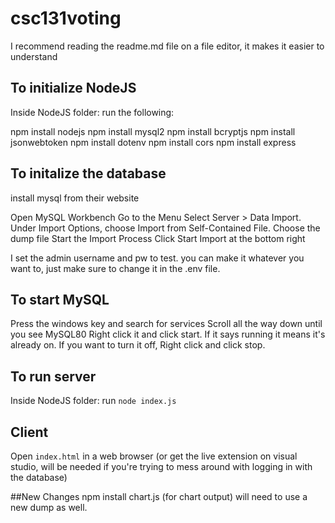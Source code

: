 # csc131voting
I recommend reading the readme.md file on a file editor, it makes it easier to understand
## To initialize NodeJS
Inside NodeJS folder:
run the following:

npm install nodejs
npm install mysql2
npm install bcryptjs
npm install jsonwebtoken
npm install dotenv
npm install cors
npm install express

## To initalize the database
install mysql from their website

Open MySQL Workbench
Go to the Menu
Select Server > Data Import.
Under Import Options, choose Import from Self-Contained File.
Choose the dump file
Start the Import Process
Click Start Import at the bottom right

I set the admin username and pw to test. you can make it whatever you want to, just make sure to change it in the .env file.

## To start MySQL 
Press the windows key and search for services
Scroll all the way down until you see MySQL80
Right click it and click start. If it says running it means it's already on. If you want to turn it off, Right click and click stop.

## To run server
Inside NodeJS folder:
run `node index.js`

## Client
Open `index.html` in a web browser  (or get the live extension on visual studio, will be needed if you're trying to mess around with logging in with the database)


##New Changes
npm install chart.js (for chart output)
will need to use a new dump as well.
